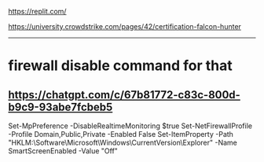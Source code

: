 https://replit.com/


https://university.crowdstrike.com/pages/42/certification-falcon-hunter


-------------------------------------------------------------------------
# firewall disable command for that

https://chatgpt.com/c/67b81772-c83c-800d-b9c9-93abe7fcbeb5
-------------------------------------------------------------------------
Set-MpPreference -DisableRealtimeMonitoring $true
Set-NetFirewallProfile -Profile Domain,Public,Private -Enabled False
Set-ItemProperty -Path "HKLM:\Software\Microsoft\Windows\CurrentVersion\Explorer" -Name SmartScreenEnabled -Value "Off"



